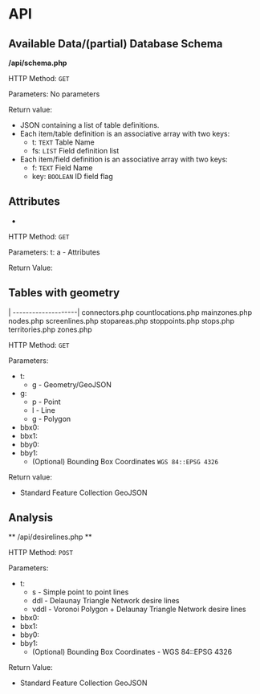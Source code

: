 # API

## Available Data/(partial) Database Schema

**/api/schema.php**

HTTP Method: `GET`

Parameters:
    No parameters

Return value:
  * JSON containing a list of table definitions.
  * Each item/table definition is an associative array with two keys:
    * t: `TEXT` Table Name
    * fs: `LIST` Field definition list
  * Each item/field definition is an associative array with two keys:
    * f: `TEXT` Field Name
    * key: `BOOLEAN` ID field flag

## Attributes

*

HTTP Method: `GET`

Parameters:
    t:
        a - Attributes

Return Value:

## Tables with geometry

 |
--------------------|
connectors.php
countlocations.php
mainzones.php
nodes.php
screenlines.php
stopareas.php
stoppoints.php
stops.php
territories.php
zones.php

HTTP Method: `GET`

Parameters:
* t:
  * g - Geometry/GeoJSON
* g:
  * p - Point
  * l - Line
  * g - Polygon
* bbx0:
* bbx1:
* bby0:
* bby1:
  * (Optional) Bounding Box Coordinates `WGS 84::EPSG 4326`

Return value:
  * Standard Feature Collection GeoJSON

## Analysis

** /api/desirelines.php **

HTTP Method: `POST`

Parameters:
* t:
  * s - Simple point to point lines
  * ddl - Delaunay Triangle Network desire lines
  * vddl - Voronoi Polygon + Delaunay Triangle Network desire lines
* bbx0:
* bbx1:
* bby0:
* bby1:
  * (Optional) Bounding Box Coordinates - WGS 84::EPSG 4326

Return Value:
  * Standard Feature Collection GeoJSON
